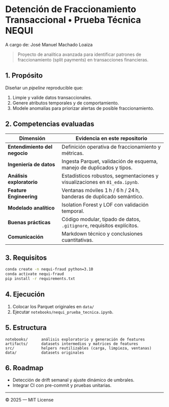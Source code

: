 # Detención de Fraccionamiento Transaccional • Prueba Técnica NEQUI

A cargo de: José Manuel Machado Loaiza

> Proyecto de analítica avanzada para identificar patrones de fraccionamiento
> (split payments) en transacciones financieras.

## 1. Propósito
Diseñar un *pipeline* reproducible que:
1. Limpie y valide datos transaccionales.
2. Genere atributos temporales y de comportamiento.
3. Modele anomalías para priorizar alertas de posible fraccionamiento.

## 2. Competencias evaluadas

| Dimensión | Evidencia en este repositorio |
|-----------|------------------------------|
| **Entendimiento del negocio** | Definición operativa de fraccionamiento y métricas. |
| **Ingeniería de datos** | Ingesta Parquet, validación de esquema, manejo de duplicados y tipos. |
| **Análisis exploratorio** | Estadísticos robustos, segmentaciones y visualizaciones en `01_eda.ipynb`. |
| **Feature Engineering** | Ventanas móviles 1 h / 6 h / 24 h, banderas de duplicado semántico. |
| **Modelado analítico** | Isolation Forest y LOF con validación temporal. |
| **Buenas prácticas** | Código modular, tipado de datos, `.gitignore`, requisitos explícitos. |
| **Comunicación** | Markdown técnico y conclusiones cuantitativas. |

## 3. Requisitos

```bash
conda create -n nequi-fraud python=3.10
conda activate nequi-fraud
pip install -r requirements.txt
```

## 4. Ejecución

1. Colocar los Parquet originales en `data/`
2. Ejecutar `notebooks/nequi_prueba_tecnica.ipynb`.

## 5. Estructura

```
notebooks/      análisis exploratorio y generación de features
artifacts/      datasets intermedios y matrices de features
src/            helpers reutilizables (carga, limpieza, ventanas)
data/           datasets originales
```

## 6. Roadmap

- Detección de drift semanal y ajuste dinámico de umbrales.
- Integrar CI con pre-commit y pruebas unitarias.

---

© 2025 — MIT License
